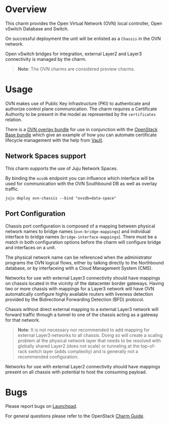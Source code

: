 # Overview

This charm provides the Open Virtual Network (OVN) local controller, Open
vSwitch Database and Switch.

On successful deployment the unit will be enlisted as a `Chassis` in the OVN
network.

Open vSwitch bridges for integration, external Layer2 and Layer3 connectivity
is managed by the charm.

> **Note**: The OVN charms are considered preview charms.

# Usage

OVN makes use of Public Key Infrastructure (PKI) to authenticate and authorize
control plane communication.  The charm requires a Certificate Authority to be
present in the model as represented by the `certificates` relation.

There is a [OVN overlay bundle](https://github.com/openstack-charmers/openstack-bundles/blob/master/development/overlays/openstack-base-ovn.yaml)
for use in conjunction with the [OpenStack Base bundle](https://github.com/openstack-charmers/openstack-bundles/blob/master/development/openstack-base-bionic-train/bundle.yaml)
which give an example of how you can automate certificate lifecycle management
with the help from [Vault](https://jaas.ai/vault/).

## Network Spaces support

This charm supports the use of Juju Network Spaces.

By binding the `ovsdb` endpoint you can influence which interface will be used
for communication with the OVN Southbound DB as well as overlay traffic.

    juju deploy ovn-chassis --bind "ovsdb=data-space"

## Port Configuration

Chassis port configuration is composed of a mapping between physical network
names to bridge names (`ovn-bridge-mappings`) and individual interface to
bridge names (`bridge-interface-mappings`).  There must be a match in both
configuration options before the charm will configure bridge and interfaces on
a unit.

The physical network name can be referenced when the administrator programs the
OVN logical flows, either by talking directly to the Northbound database, or by
interfaceing with a Cloud Management System (CMS).

Networks for use with external Layer3 connectivity should have mappings on
chassis located in the vicinity of the datacenter border gateways.  Having two
or more chassis with mappings for a Layer3 network will have OVN automatically
configure highly available routers with liveness detection provided by the
Bidirectional Forwarding Detection (BFD) protocol.

Chassis without direct external mapping to a external Layer3 network will
forward traffic through a tunnel to one of the chassis acting as a gateway for
that network.

> **Note**: It is not necessary nor recommended to add mapping for external
  Layer3 networks to all chassis.  Doing so will create a scaling problem at
  the physical network layer that needs to be resolved with globally shared
  Layer2 (does not scale) or tunneling at the top-of-rack switch layer (adds
  complexity) and is generally not a recommended configuration.

Networks for use with external Layer2 connectivity should have mappings present
on all chassis with potential to host the consuming payload.

# Bugs

Please report bugs on [Launchpad](https://bugs.launchpad.net/charm-ovn-chassis/+filebug).

For general questions please refer to the OpenStack [Charm Guide](https://docs.openstack.org/charm-guide/latest/).
